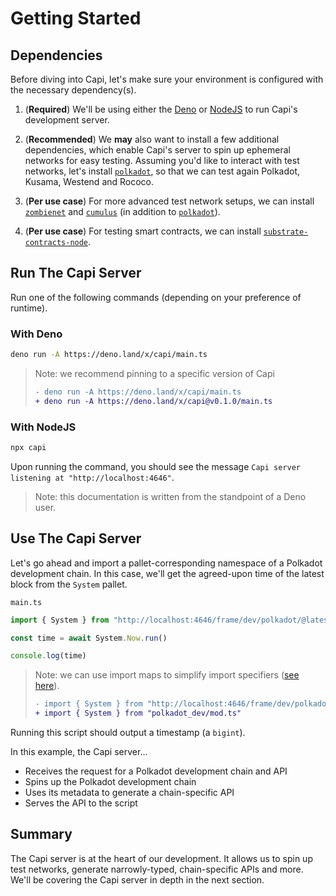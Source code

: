 # Getting Started

## Dependencies

Before diving into Capi, let's make sure your environment is configured with the necessary dependency(s).

1. (**Required**) We'll be using either the [Deno](https://github.com/denoland/deno) or [NodeJS](https://github.com/nodejs/node) to run Capi's development server.

2. (**Recommended**) We **may** also want to install a few additional dependencies, which enable Capi's server to spin up ephemeral networks for easy testing. Assuming you'd like to interact with test networks, let's install [`polkadot`](https://github.com/paritytech/polkadot), so that we can test again Polkadot, Kusama, Westend and Rococo.

3. (**Per use case**) For more advanced test network setups, we can install [`zombienet`](https://github.com/paritytech/zombienet) and [`cumulus`](https://github.com/paritytech/cumulus) (in addition to [`polkadot`](https://github.com/paritytech/polkadot)).

4. (**Per use case**) For testing smart contracts, we can install [`substrate-contracts-node`](https://github.com/paritytech/substrate-contracts-node).

## Run The Capi Server

Run one of the following commands (depending on your preference of runtime).

### With **Deno**

```sh
deno run -A https://deno.land/x/capi/main.ts
```

> Note: we recommend pinning to a specific version of Capi
>
> ```diff
> - deno run -A https://deno.land/x/capi/main.ts
> + deno run -A https://deno.land/x/capi@v0.1.0/main.ts
> ```

### With **NodeJS**

```sh
npx capi
```

Upon running the command, you should see the message `Capi server listening at "http://localhost:4646"`.

> Note: this documentation is written from the standpoint of a Deno user.

## Use The Capi Server

Let's go ahead and import a pallet-corresponding namespace of a Polkadot development chain. In this case, we'll get the agreed-upon time of the latest block from the `System` pallet.

`main.ts`

```ts
import { System } from "http://localhost:4646/frame/dev/polkadot/@latest/mod.ts"

const time = await System.Now.run()

console.log(time)
```

> Note: we can use import maps to simplify import specifiers ([see here](/docs/getting_started/import_mapping.md)).
>
> ```diff
> - import { System } from "http://localhost:4646/frame/dev/polkadot/@latest/mod.ts"
> + import { System } from "polkadot_dev/mod.ts"
> ```

Running this script should output a timestamp (a `bigint`).

In this example, the Capi server...

- Receives the request for a Polkadot development chain and API
- Spins up the Polkadot development chain
- Uses its metadata to generate a chain-specific API
- Serves the API to the script

## Summary

The Capi server is at the heart of our development. It allows us to spin up test networks, generate narrowly-typed, chain-specific APIs and more. We'll be covering the Capi server in depth in the next section.
